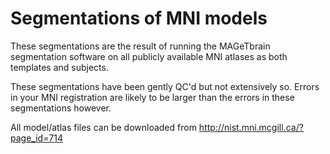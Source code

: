 Segmentations of MNI models
=================================================================

These segmentations are the result of running the MAGeTbrain
segmentation software on all publicly available MNI atlases as
both templates and subjects.

These segmentations have been gently QC'd but not extensively
so. Errors in your MNI registration are likely to be larger
than the errors in these segmentations however.

All model/atlas files can be downloaded from http://nist.mni.mcgill.ca/?page_id=714
